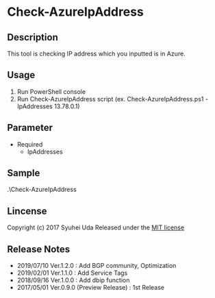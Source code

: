 # Check-AzureIpAddress

## Description
This tool is checking IP address which you inputted is in Azure.

## Usage
1. Run PowerShell console
2. Run Check-AzureIpAddress script (ex. Check-AzureIpAddress.ps1 -IpAddresses 13.78.0.1)

## Parameter
* Required
    * IpAddresses
    
## Sample
.\Check-AzureIpAddress

## Lincense
Copyright (c) 2017 Syuhei Uda
Released under the [MIT license](http://opensource.org/licenses/mit-license.php )

## Release Notes
* 2019/07/10 Ver.1.2.0 : Add BGP community, Optimization
* 2019/02/01 Ver.1.1.0 : Add Service Tags
* 2018/09/16 Ver.1.0.0 : Add dbip function
* 2017/05/01 Ver.0.9.0 (Preview Release) : 1st Release